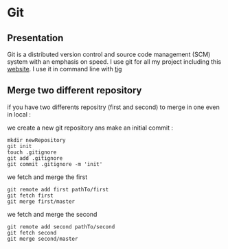 # Git

## Presentation

Git is a distributed version control and source code management
(SCM) system with an emphasis on speed.
I use git for all my project including this
[website](https://github.com/maggick/maggick.github.io).
I use it in command line with [tig](https://github.com/jonas/tig)


## Merge two different repository

if you have two differents repositry (first and second) to merge in one even in local :

we create a new git repository ans make an initial commit :

    mkdir newRepository
    git init
    touch .gitignore
    git add .gitignore
    git commit .gitignore -m 'init'

we fetch and merge the first

    git remote add first pathTo/first
    git fetch first
    git merge first/master

we fetch and merge the second

    git remote add second pathTo/second
    git fetch second
    git merge second/master
